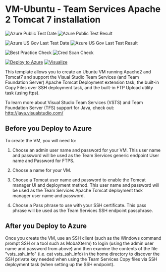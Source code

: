 # VM-Ubuntu - Team Services Apache 2 Tomcat 7 installation

![Azure Public Test Date](https://azurequickstartsservice.blob.core.windows.net/badges/vsts-tomcat-ubuntu-vm/PublicLastTestDate.svg)
![Azure Public Test Result](https://azurequickstartsservice.blob.core.windows.net/badges/vsts-tomcat-ubuntu-vm/PublicDeployment.svg)

![Azure US Gov Last Test Date](https://azurequickstartsservice.blob.core.windows.net/badges/vsts-tomcat-ubuntu-vm/FairfaxLastTestDate.svg)
![Azure US Gov Last Test Result](https://azurequickstartsservice.blob.core.windows.net/badges/vsts-tomcat-ubuntu-vm/FairfaxDeployment.svg)

![Best Practice Check](https://azurequickstartsservice.blob.core.windows.net/badges/vsts-tomcat-ubuntu-vm/BestPracticeResult.svg)
![Cred Scan Check](https://azurequickstartsservice.blob.core.windows.net/badges/vsts-tomcat-ubuntu-vm/CredScanResult.svg)

[![Deploy to Azure](https://raw.githubusercontent.com/fathym-it/azure-quickstart-templates/master/1-CONTRIBUTION-GUIDE/images/deploytoazure.svg?sanitize=true)](https://portal.azure.com/#create/Microsoft.Template/uri/https%3A%2F%2Fraw.githubusercontent.com%2Ffathym-it%2Fazure-quickstart-templates%2Fmaster%2Fvsts-tomcat-ubuntu-vm%2Fazuredeploy.json)
[![Visualize](https://raw.githubusercontent.com/fathym-it/azure-quickstart-templates/master/1-CONTRIBUTION-GUIDE/images/visualizebutton.svg?sanitize=true)](http://armviz.io/#/?load=https%3A%2F%2Fraw.githubusercontent.com%2Ffathym-it%2Fazure-quickstart-templates%2Fmaster%vsts-tomcat-ubuntu-vm%2Fazuredeploy.json)

This template allows you to create an Ubuntu VM running Apache2 and Tomcat7 and support the Visual Studio Team Services (and Team Foundation Server)
Apache Tomcat Deployment extension task, the built-in Copy Files over SSH deployment task, and the built-in FTP Upload utility task (using ftps).

To learn more about Visual Studio Team Services (VSTS) and Team Foundation Server (TFS) support for Java, check out:
http://java.visualstudio.com/

## Before you Deploy to Azure

To create the VM, you will need to:

1. Choose an admin user name and password for your VM.  This user name and password will be used as the Team Services generic endpoint User name and Password for FTPS.

2. Choose a name for your VM. 

3. Choose a Tomcat user name and password to enable the Tomcat manager UI and deployment method.  This user name and password will be used as the Team Services Apache Tomcat deployment task manager user name and password.

4. Choose a Pass phrase to use with your SSH certificate.  This pass phrase will be used as the Team Services SSH endpoint passphrase.

## After you Deploy to Azure

Once you create the VM, use an SSH client (such as the Windows command prompt SSH or a tool such as MobaXterm) to login (using the admin user name and password from above) and then examine the contents of the file 
"vsts_ssh_info" (i.e. cat vsts_ssh_info)  in the home directory to discover the SSH private key needed when using the Team Services Copy files via SSH deployment task (when setting up the SSH endpoint).




